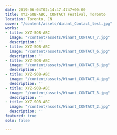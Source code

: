 ```yaml
---
date: 2019-06-04T02:14:47.4747+00:00
title: XYZ-SOB-ABC, CONTACT Festival, Toronto
location: Toronto, CN
cover: "/content/assets/Winant_Contact_test.jpg"
works:
- title: XYZ-SOB-ABC
  image: "/content/assets/Winant_CONTACT_7.jpg"
  description: ''
- title: XYZ-SOB-ABC
  image: "/content/assets/Winant_CONTACT_6.jpg"
  description: ''
- title: XYZ-SOB-ABC
  image: "/content/assets/Winant_CONTACT_5.jpg"
  description: ''
- title: XYZ-SOB-ABC
  image: "/content/assets/Winant_CONTACT_4.jpg"
  description: ''
- title: XYZ-SOB-ABC
  image: "/content/assets/Winant_CONTACT_3.jpg"
  description: ''
- title: XYZ-SOB-ABC
  image: "/content/assets/Winant_CONTACT_2.jpg"
  description: ''
featured: true
solo: false

---
```

